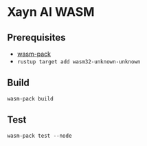 # Xayn AI WASM

## Prerequisites

- [wasm-pack](https://rustwasm.github.io/wasm-pack/installer/)
- `rustup target add wasm32-unknown-unknown`

## Build

`wasm-pack build`

## Test

`wasm-pack test --node`
